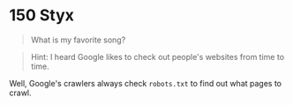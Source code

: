 # 150 Styx

> What is my favorite song?

> Hint: I heard Google likes to check out people's websites from time to time.

Well, Google's crawlers always check `robots.txt` to find out what pages to crawl. 
